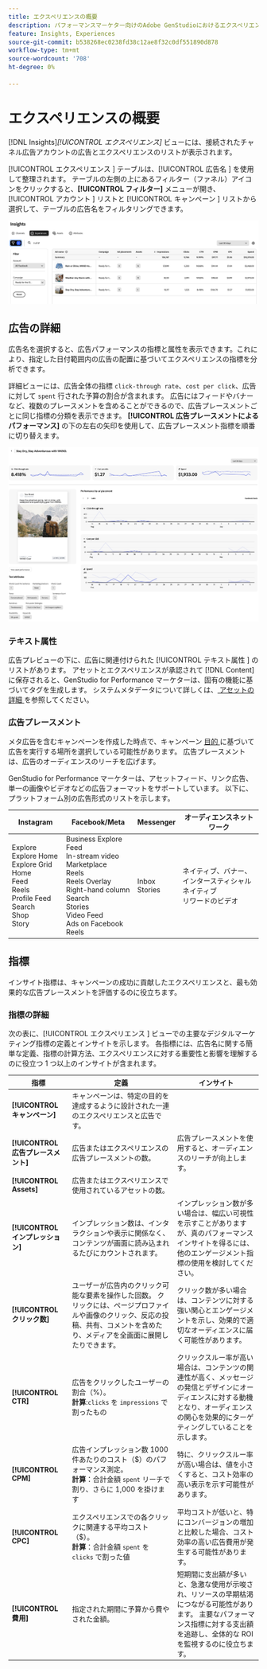 ```yaml
---
title: エクスペリエンスの概要
description: パフォーマンスマーケター向けのAdobe GenStudioにおけるエクスペリエンスと広告パフォーマンスについては、顧客エンゲージメント、予算、支出の概要を参照してください。
feature: Insights, Experiences
source-git-commit: b538268ec0238fd38c12ae8f32c0df551890d878
workflow-type: tm+mt
source-wordcount: '708'
ht-degree: 0%

---
```



# エクスペリエンスの概要

[!DNL Insights]_[!UICONTROL エクスペリエンス]_ ビューには、接続されたチャネル広告アカウントの広告とエクスペリエンスのリストが表示されます。

[!UICONTROL  エクスペリエンス ] テーブルは、[!UICONTROL  広告名 ] を使用して整理されます。 テーブルの左側の上にあるフィルター（ファネル）アイコンをクリックすると、**[!UICONTROL フィルター]** メニューが開き、[!UICONTROL  アカウント ] リストと [!UICONTROL  キャンペーン ] リストから選択して、テーブルの広告名をフィルタリングできます。

![ エクスペリエンスのフィルターとテーブル ](../../assets/insights-experiences-filter.png)

## 広告の詳細

広告名を選択すると、広告パフォーマンスの指標と属性を表示できます。これにより、指定した日付範囲内の広告の配置に基づいてエクスペリエンスの指標を分析できます。

詳細ビューには、広告全体の指標 `click-through rate`、`cost per click`、広告に対して `spent` 行された予算の割合が含まれます。 広告にはフィードやバナーなど、複数のプレースメントを含めることができるので、広告プレースメントごとに同じ指標の分類を表示できます。 **[!UICONTROL 広告プレースメントによるパフォーマンス]** の下の左右の矢印を使用して、広告プレースメント指標を順番に切り替えます。

![ 指標と広告プレースメントを含む広告の詳細 ](../../assets/insights-ad-details.png)

### テキスト属性

広告プレビューの下に、広告に関連付けられた [!UICONTROL  テキスト属性 ] のリストがあります。 アセットとエクスペリエンスが承認されて [!DNL Content] に保存されると、GenStudio for Performance マーケターは、固有の機能に基づいてタグを生成します。 システムメタデータについて詳しくは、[ アセットの詳細 ](../content/asset-details.md#system-metadata) を参照してください。

### 広告プレースメント

メタ広告を含むキャンペーンを作成した時点で、キャンペーン [ 目的 ](channels.md#objectives) に基づいて広告を実行する場所を選択している可能性があります。 広告プレースメントは、広告のオーディエンスのリーチを広げます。

GenStudio for Performance マーケターは、アセットフィード、リンク広告、単一の画像やビデオなどの広告フォーマットをサポートしています。 以下に、プラットフォーム別の広告形式のリストを示します。

| Instagram | Facebook/Meta | Messenger | オーディエンスネットワーク |
| --- | --- | --- | --- |
| Explore<br>Explore Home<br>Explore Grid Home<br>Feed<br>Reels<br>Profile Feed<br>Search<br>Shop<br>Story | Business Explore<br>Feed<br>In-stream video<br>Marketplace<br>Reels<br>Reels Overlay<br>Right-hand column<br>Search<br>Stories<br>Video Feed<br>Ads on Facebook Reels | Inbox<br>Stories | ネイティブ、バナー、インタースティシャル <br> ネイティブ <br> リワードのビデオ |

## 指標

インサイト指標は、キャンペーンの成功に貢献したエクスペリエンスと、最も効果的な広告プレースメントを評価するのに役立ちます。

### 指標の詳細

次の表に、[!UICONTROL  エクスペリエンス ] ビューでの主要なデジタルマーケティング指標の定義とインサイトを示します。 各指標には、広告名に関する簡単な定義、指標の計算方法、エクスペリエンスに対する重要性と影響を理解するのに役立つ 1 つ以上のインサイトが含まれます。

| 指標 | 定義 | インサイト |
| ---------------------- | ----------------------------- | -------------------------------- |
| **[!UICONTROL キャンペーン]** | キャンペーンは、特定の目的を達成するように設計された一連のエクスペリエンスと広告です。 | |
| **[!UICONTROL 広告プレースメント]** | 広告またはエクスペリエンスの広告プレースメントの数。 | 広告プレースメントを使用すると、オーディエンスのリーチが向上します。 |
| **[!UICONTROL Assets]** | 広告またはエクスペリエンスで使用されているアセットの数。 | |
| **[!UICONTROL インプレッション]** | インプレッション数は、インタラクションや表示に関係なく、コンテンツが画面に読み込まれるたびにカウントされます。 | インプレッション数が多い場合は、幅広い可視性を示すことがありますが、真のパフォーマンスインサイトを得るには、他のエンゲージメント指標の使用を検討してください。 |
| **[!UICONTROL クリック数]** | ユーザーが広告内のクリック可能な要素を操作した回数。 クリックには、ページプロファイルや画像のクリック、反応の投稿、共有、コメントを含めたり、メディアを全画面に展開したりできます。 | クリック数が多い場合は、コンテンツに対する強い関心とエンゲージメントを示し、効果的で適切なオーディエンスに届く可能性があります。 |
| **[!UICONTROL CTR]** | 広告をクリックしたユーザーの割合（%）。<br>**計算**:`clicks` を `impressions` で割ったもの | クリックスルー率が高い場合は、コンテンツの関連性が高く、メッセージの発信とデザインにオーディエンスに対する動機となり、オーディエンスの関心を効果的にターゲティングしていることを示します。 |
| **[!UICONTROL CPM]** | 広告インプレッション数 1000 件あたりのコスト（$）のパフォーマンス測定。<br>**計算**：合計金額 `spent` リーチで割り、さらに 1,000 を掛けます | 特に、クリックスルー率が高い場合は、値を小さくすると、コスト効率の高い表示を示す可能性があります。 |
| **[!UICONTROL CPC]** | エクスペリエンスでの各クリックに関連する平均コスト （$）。<br>**計算**：合計金額 `spent` を `clicks` で割った値 | 平均コストが低いと、特にコンバージョンの増加と比較した場合、コスト効率の高い広告費用が発生する可能性があります。 |
| **[!UICONTROL 費用]** | 指定された期間に予算から費やされた金額。 | 短期間に支出額が多いと、急激な使用が示唆され、リソースの早期枯渇につながる可能性があります。 主要なパフォーマンス指標に対する支出額を追跡し、全体的な ROI を監視するのに役立ちます。 |
